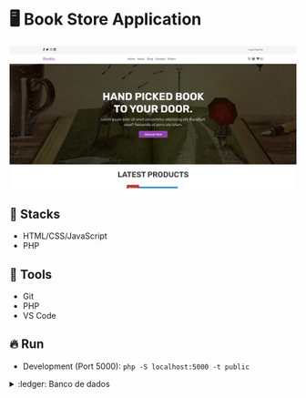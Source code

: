 # :desktop_computer: Book Store Application

<img src="./assets/cover.png" alt="Cover projeto" />

## :briefcase: Stacks

- HTML/CSS/JavaScript
- PHP

## :hammer: Tools

- Git
- PHP
- VS Code

## :fire: Run

- Development (Port 5000): `php -S localhost:5000 -t public`

<details>
<summary>:ledger: Banco de dados</summary>

```
  docker exec -it <sevice-name> bash
  mysql -u<user-name> -p<password>
  show databases;
  use <database-name>;
  show tables;
  describe <table-name>;
  docker inspect <service-name> | grep IPAddress
```

```
  CREATE TABLE IF NOT EXISTS users (
    `id` INT(11) NOT NULL AUTO_INCREMENT PRIMARY KEY,
    `name` VARCHAR(100) NOT NULL,
    `email` VARCHAR(100) NOT NULL,
    `password` VARCHAR(100) NOT NULL,
    `user_type` VARCHAR(20) NOT NULL
  );

  CREATE TABLE IF NOT EXISTS cart (
    `id` INT(11) NOT NULL AUTO_INCREMENT,
    `user_id` INT(11) NOT NULL,
    `name` VARCHAR(100) NOT NULL,
    `price` FLOAT NOT NULL,
    `quantity` INT(11) NOT NULL,
    `image` VARCHAR(100) NOT NULL,

    PRIMARY KEY (id),
    CONSTRAINT fk_user_cart FOREIGN KEY (user_id) REFERENCES users(id)
  );

  CREATE TABLE IF NOT EXISTS products (
    `id` INT(11) NOT NULL AUTO_INCREMENT,
    `name` VARCHAR(100) NOT NULL,
    `price` FLOAT NOT NULL,
    `image` VARCHAR(100) NOT NULL,

    PRIMARY KEY (id)
  );

  CREATE TABLE IF NOT EXISTS orders (
    `id` INT(11) NOT NULL AUTO_INCREMENT,
    `user_id` INT(11) NOT NULL,
    `name` VARCHAR(100) NOT NULL,
    `number` VARCHAR(12) NOT NULL,
    `email` VARCHAR(100) NOT NULL,
    `method` VARCHAR(50) NOT NULL,
    `address` VARCHAR(500) NOT NULL,
    `total_products` VARCHAR(1000) NOT NULL,
    `total_price` FLOAT NOT NULL,
    `placed_on` VARCHAR(50) NOT NULL,
    `payment_status` VARCHAR(20) NOT NULL default 'pending',

    PRIMARY KEY (id),
    CONSTRAINT fk_user_order FOREIGN KEY (user_id) REFERENCES users(id)
  );

  CREATE TABLE IF NOT EXISTS message (
    `id` INT(11) NOT NULL AUTO_INCREMENT,
    `user_id` INT(11) NOT NULL,
    `name` VARCHAR(100) NOT NULL,
    `email` VARCHAR(100) NOT NULL,
    `number` VARCHAR(100) NOT NULL,
    `message` VARCHAR(500) NOT NULL,

    PRIMARY KEY (id),
    CONSTRAINT fk_user_message FOREIGN KEY (user_id) REFERENCES users(id)
  );

```

</details>
